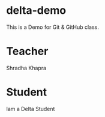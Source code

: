 # delta-demo

This is a Demo for Git & GitHub class.

# Teacher

Shradha Khapra

# Student

Iam a Delta Student
